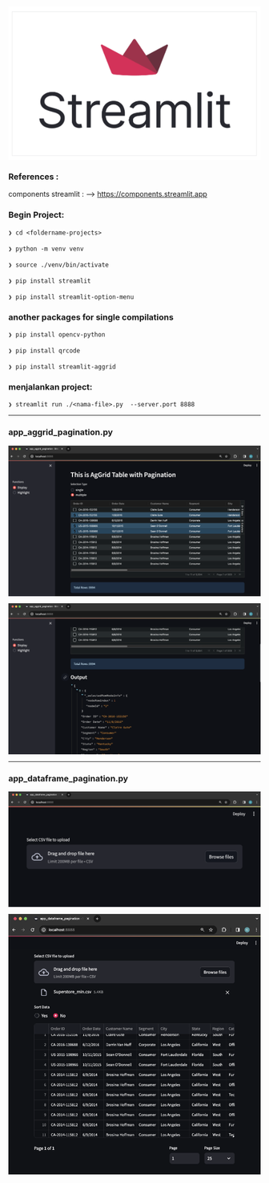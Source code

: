 <p align="center">
    <img src="./gambar-petunjuk/streamlit_logo.png" alt="streamlit_logo" style="display: block; margin: 0 auto;">
</p>


### References : 
components streamlit : --> https://components.streamlit.app



### Begin Project:

    ❯ cd <foldername-projects>

    ❯ python -m venv venv

    ❯ source ./venv/bin/activate

    ❯ pip install streamlit

    ❯ pip install streamlit-option-menu


 
### another packages for single compilations

    ❯ pip install opencv-python

    ❯ pip install qrcode

    ❯ pip install streamlit-aggrid



### menjalankan project:

    ❯ streamlit run ./<nama-file>.py  --server.port 8888


---

### app_aggrid_pagination.py

<p align="center">
    <img src="./gambar-petunjuk/ss_001.png" alt="001" style="display: block; margin: 0 auto;">
</p>

<p align="center">
    <img src="./gambar-petunjuk/ss_002.png" alt="002" style="display: block; margin: 0 auto;">
</p>


----

### app_dataframe_pagination.py

<p align="center">
    <img src="./gambar-petunjuk/ss_003.png" alt="003" style="display: block; margin: 0 auto;">
</p>

<p align="center">
    <img src="./gambar-petunjuk/ss_004.png" alt="004" style="display: block; margin: 0 auto;">
</p>
